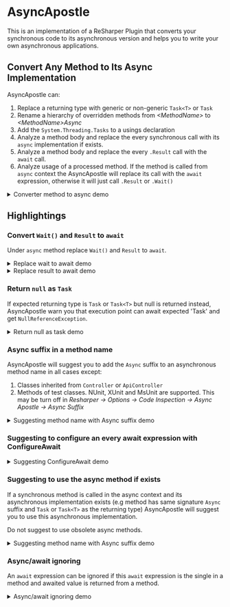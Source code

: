 # AsyncApostle

This is an implementation of a ReSharper Plugin that converts your synchronous code to its asynchronous version and helps you to write your own asynchronous applications.

## Convert Any Method to Its Async Implementation

AsyncApostle can:

1. Replace a returning type with generic or non-generic `Task<T>` or `Task`
2. Rename a hierarchy of overridden methods from _&lt;MethodName&gt;_ to _&lt;MethodName&gt;Async_
3. Add the `System.Threading.Tasks` to a usings declaration
4. Analyze a method body and replace the every synchronous call with its `async` implementation if exists.
5. Analyze a method body and replace the every `.Result` call with the `await` call.
6. Analyze usage of a processed method. If the method is called from `async` context the AsyncApostle will replace its call with the `await` expression, otherwise it will just call `.Result` or `.Wait()`

<details>
    <summary>Converter method to async demo</summary>

![Converter method to async](ReadMe/MethodToAsyncApostle.gif)
</details>

## Highlightings

### Convert `Wait()` and `Result` to `await`

Under `async` method replace `Wait()` and `Result` to `await`.

<details>
    <summary>Replace wait to await demo</summary>

![Replace wait to await](ReadMe/ReplaceWait.gif)
</details>

<details>
    <summary>Replace result to await demo</summary>

![Replace result to await](ReadMe/ReplaceResult.gif)
</details>

### Return `null` as `Task`

If expected returning type is `Task` or `Task<T>` but null is returned instead, AsyncApostle warn you that execution point can await expected 'Task' and get `NullReferenceException`.

<details>
    <summary>Return null as task demo</summary>

    ![Return null as task](ReadMe/ReturnNullAsTask.gif)
</details>

### Async suffix in a method name

AsyncApostle will suggest you to add the `Async` suffix to an asynchronous method name in all cases except:

1. Classes inherited from `Controller` or `ApiController`
2. Methods of test classes. NUnit, XUnit and MsUnit are supported. This may be turn off in _Resharper &rarr; Options &rarr; Code Inspection &rarr; Async Apostle &rarr; Async Suffix_

<details>
    <summary>Suggesting method name with Async suffix demo</summary>

![Suggesting method name with Async suffix](ReadMe/Naming.gif)
</details>

### Suggesting to configure an every await expression with ConfigureAwait

<details>
    <summary>Suggesting ConfigureAwait demo</summary>

![Suggesting ConfigureAwait](ReadMe/ConfigureAwait.gif)
</details>

### Suggesting to use the async method if exists

If a synchronous method is called in the async context and its asynchronous implementation exists (e.g method has same signature `Async` suffix and `Task` or `Task<T>` as the returning type) AsyncApostle will suggest you to use this asynchronous implementation.

Do not suggest to use obsolete async methods.

<details>
    <summary>Suggesting method name with Async suffix demo</summary>

![Suggesting method name with Async suffix](ReadMe/CanBeUseAsyncMethod.gif)
</details>

### Async/await ignoring

An `await` expression can be ignored if this `await` expression is the single in a method and awaited value is returned from a method.

<details>
    <summary>Async/await ignoring demo</summary>

![Async/await ignoring](ReadMe/AsyncAwaitMayBeElided.gif)
</details>
